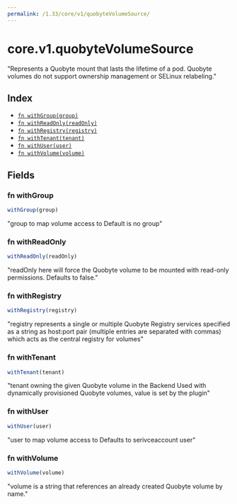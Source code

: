 ```yaml
---
permalink: /1.33/core/v1/quobyteVolumeSource/
---
```


# core.v1.quobyteVolumeSource

"Represents a Quobyte mount that lasts the lifetime of a pod. Quobyte volumes do not support ownership management or SELinux relabeling."

## Index

* [`fn withGroup(group)`](#fn-withgroup)
* [`fn withReadOnly(readOnly)`](#fn-withreadonly)
* [`fn withRegistry(registry)`](#fn-withregistry)
* [`fn withTenant(tenant)`](#fn-withtenant)
* [`fn withUser(user)`](#fn-withuser)
* [`fn withVolume(volume)`](#fn-withvolume)

## Fields

### fn withGroup

```ts
withGroup(group)
```

"group to map volume access to Default is no group"

### fn withReadOnly

```ts
withReadOnly(readOnly)
```

"readOnly here will force the Quobyte volume to be mounted with read-only permissions. Defaults to false."

### fn withRegistry

```ts
withRegistry(registry)
```

"registry represents a single or multiple Quobyte Registry services specified as a string as host:port pair (multiple entries are separated with commas) which acts as the central registry for volumes"

### fn withTenant

```ts
withTenant(tenant)
```

"tenant owning the given Quobyte volume in the Backend Used with dynamically provisioned Quobyte volumes, value is set by the plugin"

### fn withUser

```ts
withUser(user)
```

"user to map volume access to Defaults to serivceaccount user"

### fn withVolume

```ts
withVolume(volume)
```

"volume is a string that references an already created Quobyte volume by name."